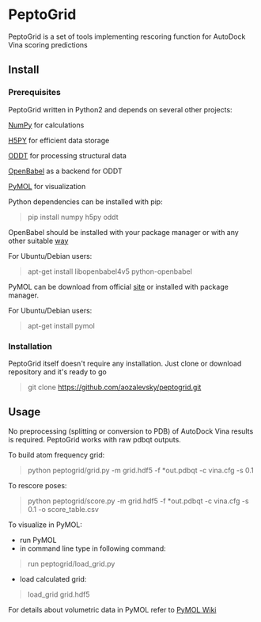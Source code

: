 # PeptoGrid

PeptoGrid is a set of tools implementing rescoring function for AutoDock Vina scoring predictions

## Install 

### Prerequisites

PeptoGrid written in Python2 and depends on several other projects:

[NumPy](http://www.numpy.org/) for calculations

[H5PY](https://www.h5py.org/) for efficient data storage

[ODDT](https://github.com/oddt/oddt) for processing structural data

[OpenBabel](http://openbabel.org/wiki/Main_Page) as a backend for ODDT

[PyMOL](https://pymol.org/2/) for visualization

Python dependencies can be installed with pip:

> pip install numpy h5py oddt

OpenBabel should be installed with your package manager or with any other suitable [way](http://openbabel.org/wiki/Category:Installationhttp://openbabel.org/wiki/Category:Installation)

For Ubuntu/Debian users:

> apt-get install libopenbabel4v5 python-openbabel

PyMOL can be download from official [site](https://pymol.org/2/) or installed with package manager.

For Ubuntu/Debian users:
> apt-get install pymol

### Installation

PeptoGrid itself doesn't require any installation. Just clone or download repository and it's ready to go

> git clone https://github.com/aozalevsky/peptogrid.git

## Usage

No preprocessing (splitting or conversion to PDB) of AutoDock Vina results is required. PeptoGrid works with raw pdbqt outputs.

To build atom frequency grid:
> python peptogrid/grid.py -m grid.hdf5 -f *out.pdbqt -c vina.cfg -s 0.1

To rescore poses:
> python peptogrid/score.py -m grid.hdf5 -f *out.pdbqt -c vina.cfg -s 0.1 -o score_table.csv

To visualize in PyMOL:
* run PyMOL
* in command line type in following command:
> run peptogrid/load_grid.py
* load calculated grid:
> load_grid grid.hdf5

For details about volumetric data in PyMOL refer to [PyMOL Wiki](https://pymolwiki.org/index.php/Volume)
